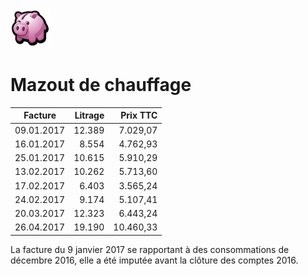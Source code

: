 <link rel="stylesheet" href="normal4.css">

![](icon_earn.png)

# Mazout de chauffage

| Facture | Litrage | Prix TTC |
| --- | ---: | ---: |
| 09.01.2017 | 12.389 | 7.029,07 | 
| 16.01.2017 | 8.554 | 4.762,93 | 
| 25.01.2017 | 10.615 | 5.910,29 | 
| 13.02.2017 | 10.262 | 5.713,60 | 
| 17.02.2017 | 6.403 | 3.565,24 | 
| 24.02.2017 | 9.174 | 5.107,41 | 
| 20.03.2017 | 12.323 | 6.443,24 | 
| 26.04.2017 | 19.190 | 10.460,33 | 

La facture du 9 janvier 2017 se rapportant à des consommations de décembre 2016, elle a été imputée avant la clôture des comptes 2016.

